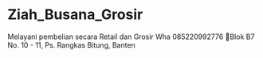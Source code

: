 # Ziah_Busana_Grosir
Melayani pembelian secara Retail dan Grosir Wha 085220992776 📍Blok B7 No. 10 - 11, Ps. Rangkas Bitung, Banten
